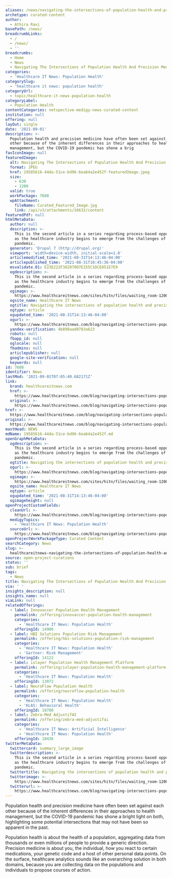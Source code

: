 ```yaml
---
aliases: /news/navigating-the-intersections-of-population-health-and-precision-medicine
archetype: curated-content
author:
  - Athira Ravi
basePath: /news/
breadcrumbLinks:
  - /
  - /news/
  - ''
breadcrumbs:
  - Home
  - News
  - Navigating The Intersections of Population Health And Precision Medicine
categories:
  - 'Healthcare IT News: Population Health'
categorySlug:
  - 'healthcare it news: population health'
categoryUrl:
  - topic/healthcare-it-news-population-health
categoryLabel:
  - Population Health
contentCategories: netspective-medigy-news-curated-content
institution: null
offering: null
layOut: single
date: '2021-09-01'
description: >-
  Population health and precision medicine have often been set against each
  other because of the inherent differences in their approaches to health
  management, but the COVID-19 pandemic has shone a brig
favIconImage: null
featuredImage:
  alt: Navigating The Intersections of Population Health And Precision Medicine
  format: JPEG
  href: 19585616-44da-51ce-bd96-6ea64a2e452f-featuredImage.jpeg
  size:
    - 630
    - 1200
  valid: true
  workPackage: 7608
  wpAttachment:
    fileName: Curated_Featured_Image.jpg
    link: /api/v3/attachments/16632/content
featuredPdf: null
htmlMetaData:
  author: null
  description: >-
    This is the second article in a series regarding process-based opportunities
    as the healthcare industry begins to emerge from the challenges of the
    pandemic.
  generator: 'Drupal 7 (http://drupal.org)'
  viewport: 'width=device-width, initial-scale=1.0'
  articlemodified_time: '2021-08-31T14:13:46-04:00'
  articlepublished_time: '2021-08-31T10:45:36-04:00'
  msvalidate.01: E23E222F362070D7E155C1DCE851E7E9
  ogdescription: >-
    This is the second article in a series regarding process-based opportunities
    as the healthcare industry begins to emerge from the challenges of the
    pandemic.
  ogimage: >-
    https://www.healthcareitnews.com/sites/hitn/files/waiting_room-1200_getty_0.jpg
  ogsite_name: Healthcare IT News
  ogtitle: Navigating the intersections of population health and precision medicine
  ogtype: article
  ogupdated_time: '2021-08-31T14:13:46-04:00'
  ogurl: >-
    https://www.healthcareitnews.com/blog/navigating-intersections-population-health-and-precision-medicine-1
  yandex-verification: 4b898aad0783a623
  robots: null
  fbapp_id: null
  oglocale: null
  fbadmins: null
  articlepublisher: null
  google-site-verification: null
  keywords: null
id: 7608
identifier: News
lastMod: '2021-09-01T07:05:40.682171Z'
link:
  brand: healthcareitnews.com
  href: >-
    https://www.healthcareitnews.com/blog/navigating-intersections-population-health-and-precision-medicine-1
  original: >-
    https://www.healthcareitnews.com/blog/navigating-intersections-population-health-and-precision-medicine-1
href: >-
  https://www.healthcareitnews.com/blog/navigating-intersections-population-health-and-precision-medicine-1
original: >-
  https://www.healthcareitnews.com/blog/navigating-intersections-population-health-and-precision-medicine-1
mastHead: NEWS
mdName: 19585616-44da-51ce-bd96-6ea64a2e452f.md
openGraphMetaData:
  ogdescription: >-
    This is the second article in a series regarding process-based opportunities
    as the healthcare industry begins to emerge from the challenges of the
    pandemic.
  ogtitle: Navigating the intersections of population health and precision medicine
  ogurl: >-
    https://www.healthcareitnews.com/blog/navigating-intersections-population-health-and-precision-medicine-1
  ogimage: >-
    https://www.healthcareitnews.com/sites/hitn/files/waiting_room-1200_getty_0.jpg
  ogsite_name: Healthcare IT News
  ogtype: article
  ogupdated_time: '2021-08-31T14:13:46-04:00'
  ogimageheight: null
openProjectCustomFields:
  cleanUrl: >-
    https://www.healthcareitnews.com/blog/navigating-intersections-population-health-and-precision-medicine-1
  medigyTopics:
    - 'Healthcare IT News: Population Health'
  sourceUrl: >-
    https://www.healthcareitnews.com/blog/navigating-intersections-population-health-and-precision-medicine-1
openProjectWorkPackageType: Curated Content
searchCategory: News
slug: >-
  healthcareitnews-navigating-the-intersections-of-population-health-and-precision-medicine
source: open-project-curations
status: ''
sub: brief
tags:
  - News
title: Navigating The Intersections of Population Health And Precision Medicine
via: ' '
insights_description: null
insights_name: null
viaLink: null
relatedOfferings:
  - label: Innovaccer Population Health Management
    permalink: /offering/innovaccer-population-health-management
    categories:
      - 'Healthcare IT News: Population Health'
    offeringId: 14906
  - label: HBI Solutions Population Risk Management
    permalink: /offering/hbi-solutions-population-risk-management
    categories:
      - 'Healthcare IT News: Population Health'
      - 'Gartner: Risk Management'
    offeringId: 14122
  - label: ixlayer Population Health Management Platform
    permalink: /offering/ixlayer-population-health-management-platform
    categories:
      - 'Healthcare IT News: Population Health'
    offeringId: 13072
  - label: NeuroFlow Population Health
    permalink: /offering/neuroflow-population-health
    categories:
      - 'Healthcare IT News: Population Health'
      - 'KLAS: Behavioral Health'
    offeringId: 10780
  - label: Zebra-Med AdjustifAI
    permalink: /offering/zebra-med-adjustifai
    categories:
      - 'Healthcare IT News: Artificial Intelligence'
      - 'Healthcare IT News: Population Health'
    offeringId: 10436
twitterMetaData:
  twittercard: summary_large_image
  twitterdescription: >-
    This is the second article in a series regarding process-based opportunities
    as the healthcare industry begins to emerge from the challenges of the
    pandemic.
  twittertitle: Navigating the intersections of population health and precision medicine
  twitterimage: >-
    https://www.healthcareitnews.com/sites/hitn/files/waiting_room-1200_getty_0.jpg
  twitterurl: >-
    https://www.healthcareitnews.com/blog/navigating-intersections-population-health-and-precision-medicine-1
---
```

<p>Population health and precision medicine have often been set against each other because of the inherent differences in their approaches to health management, but the COVID-19 pandemic has shone a bright light on both, highlighting some potential intersections that may not have been so apparent in the past.</p><p>Population health is about the health of a population, aggregating data from thousands or even millions of people to provide a generic direction. Precision medicine is about you, the individual, how you react to certain medications, your genetic code and a host of other personal data points. On the surface, healthcare analytics sounds like an overarching solution in both domains, because you are collecting data on the populations and individuals to propose courses of action.</p>